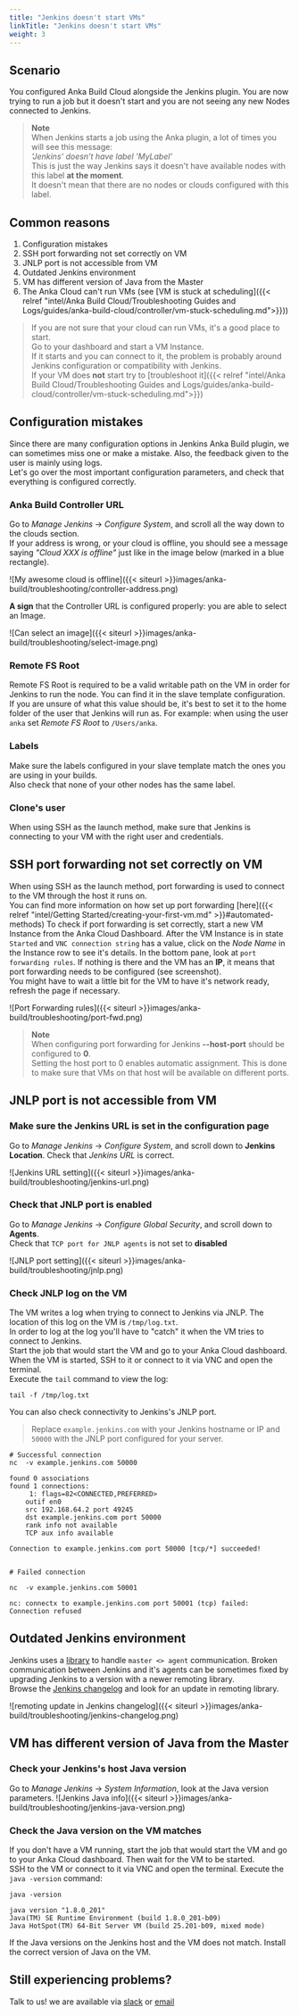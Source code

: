 ```yaml
---
title: "Jenkins doesn't start VMs"
linkTitle: "Jenkins doesn't start VMs"
weight: 3
---
```



## Scenario

You configured Anka Build Cloud alongside the Jenkins plugin. You are now trying to run a job but it doesn't start and you are not seeing any new Nodes connected to Jenkins.  

> **Note**  
> When Jenkins starts a job using the Anka plugin, a lot of times you will see this message:  
> *'Jenkins' doesn’t have label 'MyLabel'*  
> This is just the way Jenkins says it doesn't have available nodes with this label **at the moment**.  
> It doesn't mean that there are no nodes or clouds configured with this label.

## Common reasons

1. Configuration mistakes
2. SSH port forwarding not set correctly on VM 
3. JNLP port is not accessible from VM
4. Outdated Jenkins environment
5. VM has different version of Java from the Master
6. The Anka Cloud can't run VMs (see [VM is stuck at scheduling]({{< relref "intel/Anka Build Cloud/Troubleshooting Guides and Logs/guides/anka-build-cloud/controller/vm-stuck-scheduling.md">}}))


> If you are not sure that your cloud can run VMs, it's a good place to start.  
> Go to your dashboard and start a VM Instance.  
> If it starts and you can connect to it, the problem is probably around Jenkins configuration or compatibility with Jenkins.  
> If your VM does **not** start try to [troubleshoot it]({{< relref "intel/Anka Build Cloud/Troubleshooting Guides and Logs/guides/anka-build-cloud/controller/vm-stuck-scheduling.md">}}) 


## Configuration mistakes

Since there are many configuration options in Jenkins Anka Build plugin, we can sometimes miss one or make a mistake. Also, the feedback given to the user is mainly using logs.  
Let's go over the most important configuration parameters, and check that everything is configured correctly.  

### Anka Build Controller URL
Go to *Manage Jenkins* -> *Configure System*, and scroll all the way down to the clouds section.  
If your address is wrong, or your cloud is offline, you should see a message saying *"Cloud XXX is offline"* just like in the image below (marked in a blue rectangle).

![My awesome cloud is offline]({{< siteurl >}}images/anka-build/troubleshooting/controller-address.png)

**A sign** that the Controller URL is configured properly: you are able to select an Image.

![Can select an image]({{< siteurl >}}images/anka-build/troubleshooting/select-image.png)

### Remote FS Root
Remote FS Root is required to be a valid writable path on the VM in order for Jenkins to run the node.
You can find it in the slave template configuration.  
If you are unsure of what this value should be, it's best to set it to the home folder of the user that Jenkins will run as.
For example: when using the user `anka` set *Remote FS Root* to `/Users/anka`.

### Labels
Make sure the labels configured in your slave template match the ones you are using in your builds.  
Also check that none of your other nodes has the same label. 

### Clone's user
When using SSH as the launch method, make sure that Jenkins is connecting to your VM with the right user and credentials.

## SSH port forwarding not set correctly on VM 
When using SSH as the launch method, port forwarding is used to connect to the VM through the host it runs on.  
You can find more information on how set up port forwarding [here]({{< relref "intel/Getting Started/creating-your-first-vm.md" >}}#automated-methods)
To check if port forwarding is set correctly, start a new VM Instance from the Anka Cloud Dashboard.
After the VM Instance is in state `Started` and `VNC connection string` has a value, click on the *Node Name* in the Instance row to see it's details.
In the bottom pane, look at `port forwarding rules`. If nothing is there and the VM has an **IP**, it means that port forwarding needs to be configured (see screenshot).  
You might have to wait a little bit for the VM to have it's network ready, refresh the page if necessary.

![Port Forwarding rules]({{< siteurl >}}images/anka-build/troubleshooting/port-fwd.png)


> **Note**  
> When configuring port forwarding for Jenkins **--host-port** should be configured to **0**.  
> Setting the host port to 0 enables automatic assignment. This is done to make sure that VMs on that host will be available on different ports.

## JNLP port is not accessible from VM
### Make sure the Jenkins URL is set in the configuration page
Go to *Manage Jenkins* -> *Configure System*, and scroll down to **Jenkins Location**.
Check that *Jenkins URL* is correct.

![Jenkins URL setting]({{< siteurl >}}images/anka-build/troubleshooting/jenkins-url.png)

### Check that JNLP port is enabled
Go to *Manage Jenkins* -> *Configure Global Security*, and scroll down to **Agents**.  
Check that `TCP port for JNLP agents` is not set to **disabled**

![JNLP port setting]({{< siteurl >}}images/anka-build/troubleshooting/jnlp.png)

### Check JNLP log on the VM
The VM writes a log when trying to connect to Jenkins via JNLP. The location of this log on the VM is `/tmp/log.txt`.  
In order to log at the log you'll have to "catch" it when the VM tries to connect to Jenkins.  
Start the job that would start the VM and go to your Anka Cloud dashboard. When the VM is started, SSH to it or connect to it via VNC and open the terminal.  
Execute the `tail` command to view the log:
```shell
tail -f /tmp/log.txt
```
You can also check connectivity to Jenkins's JNLP port.
 > Replace `example.jenkins.com` with your Jenkins hostname or IP and `50000` with the JNLP port configured for your server.  

```shell
# Successful connection
nc  -v example.jenkins.com 50000

found 0 associations
found 1 connections:
     1:	flags=82<CONNECTED,PREFERRED>
	outif en0
	src 192.168.64.2 port 49245
	dst example.jenkins.com port 50000
	rank info not available
	TCP aux info available

Connection to example.jenkins.com port 50000 [tcp/*] succeeded!


# Failed connection

nc  -v example.jenkins.com 50001

nc: connectx to example.jenkins.com port 50001 (tcp) failed: Connection refused

```

## Outdated Jenkins environment
Jenkins uses a [library](https://github.com/jenkinsci/remoting) to handle `master <> agent` communication. Broken communication between Jenkins and it's agents can be sometimes fixed by upgrading Jenkins to a version with a newer remoting library.  
Browse the [Jenkins changelog](https://jenkins.io/changelog) and look for an update in remoting library.  

![remoting update in Jenkins changelog]({{< siteurl >}}images/anka-build/troubleshooting/jenkins-changelog.png)

## VM has different version of Java from the Master
### Check your Jenkins's host Java version
Go to *Manage Jenkins* -> *System Information*, look at the Java version parameters.
![Jenkins Java info]({{< siteurl >}}images/anka-build/troubleshooting/jenkins-java-version.png)

### Check the Java version on the VM matches
If you don't have a VM running, start the job that would start the VM and go to your Anka Cloud dashboard. Then wait for the VM to be started.  
SSH to the VM or connect to it via VNC and open the terminal.
Execute the `java -version` command:
```shell
java -version

java version "1.8.0_201"
Java(TM) SE Runtime Environment (build 1.8.0_201-b09)
Java HotSpot(TM) 64-Bit Server VM (build 25.201-b09, mixed mode)

```

If the Java versions on the Jenkins host and the VM does not match. Install the correct version of Java on the VM.

## Still experiencing problems?

Talk to us! we are available via [slack](https://slack.veertu.com/) or [email](mailto:support@veertu.com)

